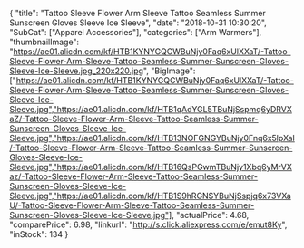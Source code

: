 {
	"title": "Tattoo Sleeve Flower Arm Sleeve Tattoo Seamless Summer Sunscreen Gloves Sleeve Ice Sleeve",
	"date": "2018-10-31 10:30:20",
	"SubCat": ["Apparel Accessories"],
	"categories": ["Arm Warmers"],
	"thumbnailImage": "https://ae01.alicdn.com/kf/HTB1KYNYGQCWBuNjy0Faq6xUlXXaT/-Tattoo-Sleeve-Flower-Arm-Sleeve-Tattoo-Seamless-Summer-Sunscreen-Gloves-Sleeve-Ice-Sleeve.jpg_220x220.jpg",
	"BigImage": ["https://ae01.alicdn.com/kf/HTB1KYNYGQCWBuNjy0Faq6xUlXXaT/-Tattoo-Sleeve-Flower-Arm-Sleeve-Tattoo-Seamless-Summer-Sunscreen-Gloves-Sleeve-Ice-Sleeve.jpg","https://ae01.alicdn.com/kf/HTB1qAdYGL5TBuNjSspmq6yDRVXaZ/-Tattoo-Sleeve-Flower-Arm-Sleeve-Tattoo-Seamless-Summer-Sunscreen-Gloves-Sleeve-Ice-Sleeve.jpg","https://ae01.alicdn.com/kf/HTB13NOFGNGYBuNjy0Fnq6x5lpXaI/-Tattoo-Sleeve-Flower-Arm-Sleeve-Tattoo-Seamless-Summer-Sunscreen-Gloves-Sleeve-Ice-Sleeve.jpg","https://ae01.alicdn.com/kf/HTB16QsPGwmTBuNjy1Xbq6yMrVXaz/-Tattoo-Sleeve-Flower-Arm-Sleeve-Tattoo-Seamless-Summer-Sunscreen-Gloves-Sleeve-Ice-Sleeve.jpg","https://ae01.alicdn.com/kf/HTB1S9hRGNSYBuNjSspjq6x73VXaU/-Tattoo-Sleeve-Flower-Arm-Sleeve-Tattoo-Seamless-Summer-Sunscreen-Gloves-Sleeve-Ice-Sleeve.jpg"],
	"actualPrice": 4.68,
	"comparePrice": 6.98,
	"linkurl": "http://s.click.aliexpress.com/e/emut8Ky",
	"inStock": 134
}
